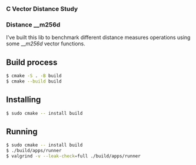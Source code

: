 ### C Vector Distance Study
### Distance __m256d

I've built this lib to benchmark different distance measures operations using some ___m256d_ vector functions.

## Build process

``` bash
$ cmake -S . -B build
$ cmake --build build
```

## Installing
``` bash
$ sudo cmake -- install build
```

## Running
``` bash
$ sudo cmake -- install build
$ ./build/apps/runner
$ valgrind -v --leak-check=full ./build/apps/runner
```